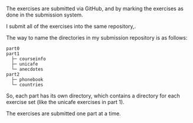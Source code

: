The exercises are submitted via GitHub, and by marking the exercises as done in the submission system.

I submit all of the exercises into the same repository,.

The way to name the directories in my submission repository is as follows:

```
part0
part1
  ├─ courseinfo
  ├─ unicafe
  └─ anecdotes
part2
  ├─ phonebook
  └─ countries
```

So, each part has its own directory, which contains a directory for each exercise set (like the unicafe exercises in part 1).

The exercises are submitted one part at a time.
